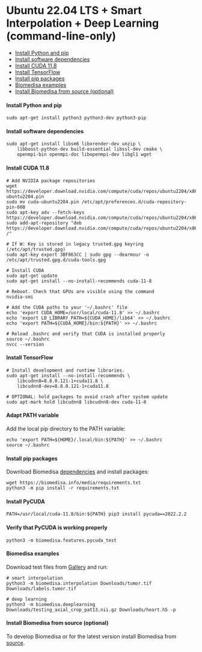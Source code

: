 # Ubuntu 22.04 LTS + Smart Interpolation + Deep Learning (command-line-only)

- [Install Python and pip](#install-python-and-pip)
- [Install software dependencies](#install-software-dependencies)
- [Install CUDA 11.8](#install-cuda-11.8)
- [Install TensorFlow](#install-tensorflow-optional)
- [Install pip packages](#install-pip-packages)
- [Biomedisa examples](#biomedisa-examples)
- [Install Biomedisa from source (optional)](#install-biomedisa-from-source-optional)

#### Install Python and pip
```
sudo apt-get install python3 python3-dev python3-pip
```

#### Install software dependencies
```
sudo apt-get install libsm6 libxrender-dev unzip \
    libboost-python-dev build-essential libssl-dev cmake \
    openmpi-bin openmpi-doc libopenmpi-dev libgl1 wget
```

#### Install CUDA 11.8
```
# Add NVIDIA package repositories
wget https://developer.download.nvidia.com/compute/cuda/repos/ubuntu2204/x86_64/cuda-ubuntu2204.pin
sudo mv cuda-ubuntu2204.pin /etc/apt/preferences.d/cuda-repository-pin-600
sudo apt-key adv --fetch-keys https://developer.download.nvidia.com/compute/cuda/repos/ubuntu2204/x86_64/3bf863cc.pub
sudo add-apt-repository "deb https://developer.download.nvidia.com/compute/cuda/repos/ubuntu2204/x86_64/ /"

# If W: Key is stored in legacy trusted.gpg keyring (/etc/apt/trusted.gpg)
sudo apt-key export 3BF863CC | sudo gpg --dearmour -o /etc/apt/trusted.gpg.d/cuda-tools.gpg

# Install CUDA
sudo apt-get update
sudo apt-get install --no-install-recommends cuda-11-8

# Reboot. Check that GPUs are visible using the command
nvidia-smi

# Add the CUDA paths to your '~/.bashrc' file
echo 'export CUDA_HOME=/usr/local/cuda-11.8' >> ~/.bashrc
echo 'export LD_LIBRARY_PATH=${CUDA_HOME}/lib64' >> ~/.bashrc
echo 'export PATH=${CUDA_HOME}/bin:${PATH}' >> ~/.bashrc

# Reload .bashrc and verify that CUDA is installed properly
source ~/.bashrc
nvcc --version
```

#### Install TensorFlow
```
# Install development and runtime libraries.
sudo apt-get install --no-install-recommends \
    libcudnn8=8.8.0.121-1+cuda11.8 \
    libcudnn8-dev=8.8.0.121-1+cuda11.8

# OPTIONAL: hold packages to avoid crash after system update
sudo apt-mark hold libcudnn8 libcudnn8-dev cuda-11-8
```

#### Adapt PATH variable
Add the local pip directory to the PATH variable:
```
echo 'export PATH=${HOME}/.local/bin:${PATH}' >> ~/.bashrc
source ~/.bashrc
```

#### Install pip packages
Download Biomedisa [dependencies](https://biomedisa.info/media/requirements.txt) and install packages:
```
wget https://biomedisa.info/media/requirements.txt
python3 -m pip install -r requirements.txt
```

#### Install PyCUDA
```
PATH=/usr/local/cuda-11.8/bin:${PATH} pip3 install pycuda==2022.2.2
```

#### Verify that PyCUDA is working properly
```
python3 -m biomedisa.features.pycuda_test
```

#### Biomedisa examples
Download test files from [Gallery](https://biomedisa.info/gallery/) and run:
```
# smart interpolation
python3 -m biomedisa.interpolation Downloads/tumor.tif Downloads/labels.tumor.tif

# deep learning
python3 -m biomedisa.deeplearning Downloads/testing_axial_crop_pat13.nii.gz Downloads/heart.h5 -p
```

#### Install Biomedisa from source (optional)
To develop Biomedisa or for the latest version install Biomedisa from [source](https://github.com/biomedisa/biomedisa/blob/master/README/installation_from_source.md).
